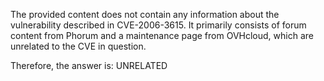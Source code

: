 The provided content does not contain any information about the vulnerability described in CVE-2006-3615. It primarily consists of forum content from Phorum and a maintenance page from OVHcloud, which are unrelated to the CVE in question.

Therefore, the answer is: UNRELATED